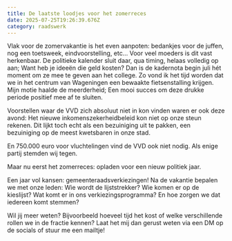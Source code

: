 ```yaml
---
title: De laatste loodjes voor het zomerreces
date: 2025-07-25T19:26:39.676Z
category: raadswerk
---
```

Vlak voor de zomervakantie is het even aanpoten: bedankjes voor de juffen, nog een toetsweek, eindvoorstelling, etc... Voor veel moeders is dit vast herkenbaar. De politieke kalender sluit daar, qua timing, helaas volledig op aan; Want heb je ideeën die geld kosten? Dan is de kadernota begin juli hét moment om ze mee te geven aan het college.  Zo vond ik het tijd worden dat we in het centrum van Wageningen een bewaakte fietsenstalling krijgen. Mijn motie haalde de meerderheid; Een mooi succes om deze drukke periode positief mee af te sluiten.

Voorstellen waar de VVD zich absoluut niet in kon vinden waren er ook deze avond: Het nieuwe inkomenszekerheidbeleid kon niet op onze steun rekenen. Dit lijkt toch echt als een bezuiniging uit te pakken, een bezuiniging op de meest kwetsbaren in onze stad.

En 750.000 euro voor vluchtelingen vind de VVD ook niet nodig. Als enige partij stemden wij tegen.

Maar nu eerst het zomerreces: opladen voor een nieuw politiek jaar.

Een jaar vol kansen: gemeenteraadsverkiezingen! Na de vakantie bepalen we met onze leden: Wie wordt de lijststrekker? Wie komen er op de kieslijst? Wat komt er in ons verkiezingsprogramma? En hoe zorgen we dat iedereen komt stemmen?

Wil jij meer weten? Bijvoorbeeld hoeveel tijd het kost of welke verschillende rollen we in de fractie kennen? Laat het mij dan gerust weten via een DM op de socials of stuur me een mailtje!

